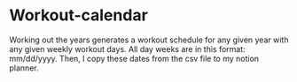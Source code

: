 # Workout-calendar

Working out the years generates a workout schedule for any given year with any given weekly workout days. All day weeks are in this format: mm/dd/yyyy. Then, I copy these dates from the csv file to my notion planner.
